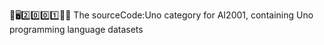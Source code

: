 🧠️🖥️2️⃣️0️⃣️0️⃣️1️⃣️💾️📜️ The sourceCode:Uno category for AI2001, containing Uno programming language datasets
